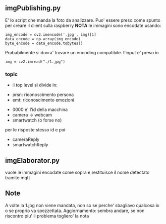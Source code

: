 ## imgPublishing.py
E' lo script che manda la foto da analizzare. Puo' essere preso come spunto
per creare il client sulla raspberry
**NOTA** le immagini sono encodate usando:
```
img_encode = cv2.imencode('.jpg', img)[1]
data_encode = np.array(img_encode)
byte_encode = data_encode.tobytes()
```
Probabilmente si dovra' trovare un encoding compatibile.
l'input e' preso in
```
img = cv2.imread("./1.jpg")
```
### topic
+ il top level si divide in:
 - prsn: riconoscimento persona
 - emt: riconoscimento emozioni
+ 0000 e' l'id della macchina
+ camera -> webcam
+ smartwatch (o forse no)

per le risposte stesso id e poi
+ cameraReply
+ smartwatchReply

## imgElaborator.py
vuole le immagini encodate come sopra e restituisce il nome detectato tramite mqtt

## Note
A volte la 1.jpg non viene mandata, non so se perche' sbagliavo qualcosa io o se 
proprio va spezzettata. 
Aggiornamento: sembra andare, se non riscontro piu' il problema togliero' la nota
